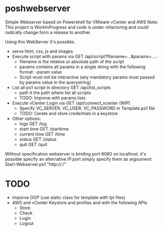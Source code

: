 
# poshwebserver
Simple Webserver based on Powershell for VMware vCenter and AWS
Note: This project is WorkInProgress and code is under refactoring and could radically change form a release to another.

Using this WebServer it's possible:
* serve html, css, js and images
* Execute script with params via GET /api/script?filename=...&params=....: 
  * filename is the relative or absolute path of the script
  * params contains all params in a single string with the following format: -param value
  * Script must not be interactive (any mandatory params must passed by params value in the querystring)
* List all ps1 script in directory GET /api/list_scripts
  * path it the path where list all scripts
  * TODO: Improve with params lists
* Execute vCenter Login via GET /api/connect_vcenter (WIP)
  * Specify VC_SERVER, VC_USER, VC_PASSWORD in Template.ps1 file
  * TODO: Cerate and store credentials in a keystore
* Other options:
  * logs GET /log
  * start time GET /starttime
  * current time GET /time
  * status GET /status
  * quit GET /quit

Without specification webserver is binding port 8080 on localhost. it's possible specify an alternative IP:port simply specify them as argoument: Start-Webserver.ps1 "http://<ip>:<port>/"

# TODO
- Imporve OOP (use static class for template with tpl files)
- AWS and vCenter Keystore and profiles and with the following APIs
  -  Store 
  -  Check
  -  Login
  -  Logout